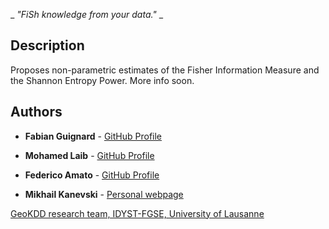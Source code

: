

_ _"FiSh knowledge from your data."_ _

## Description

Proposes non-parametric estimates of the Fisher Information Measure and the Shannon Entropy Power. 
More info soon.



## Authors

* **Fabian Guignard**  - [GitHub Profile](https://github.com/fguignard)

* **Mohamed Laib**  - [GitHub Profile](https://github.com/mlaib)

* **Federico Amato**  - [GitHub Profile](https://github.com/federhub)

* **Mikhail Kanevski** - [Personal webpage](http://wp.unil.ch/geokdd/members/mikhail-kanevski/)

[GeoKDD research team, IDYST-FGSE, University of Lausanne](https://wp.unil.ch/geokdd/)
